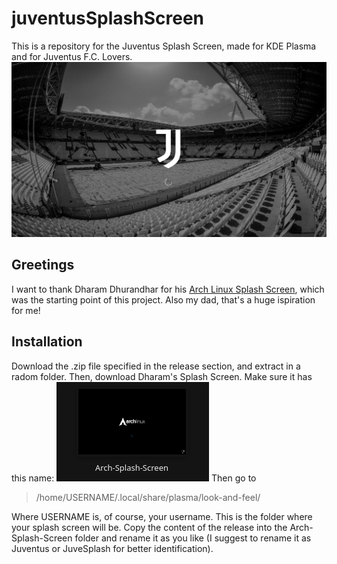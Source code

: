 # juventusSplashScreen
This is a repository for the Juventus Splash Screen, made for KDE Plasma and for Juventus F.C. Lovers.
![alt text](https://github.com/nicolabaesso/juventusSplashScreen/blob/master/contents/previews/splash.png)
## Greetings
I want to thank Dharam Dhurandhar for his [Arch Linux Splash Screen](https://store.kde.org/p/1526375/), which was the starting point of this project. Also my dad, that's a huge ispiration for me!
## Installation
Download the .zip file specified in the release section, and  extract in a radom folder.
Then, download Dharam's Splash Screen. Make sure it has this name:
![alt text](https://github.com/nicolabaesso/juventusSplashScreen/blob/master/Screenshot_20220428_210020.png)
Then go to
>/home/USERNAME/.local/share/plasma/look-and-feel/

Where USERNAME is, of course, your username.
This is the folder where your splash screen will be. Copy the content of the release into the Arch-Splash-Screen folder and rename it as you like (I suggest to rename it as Juventus or JuveSplash for better identification).
